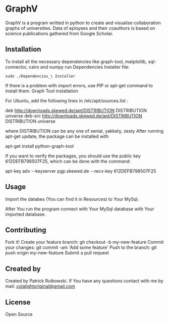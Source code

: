 # GraphV

GraphV is a program writted in python to create and visualise collaboration graphs of universities. Data of eployees and their coauthors is based on science publications gathered from Google Scholar.
## Installation

To install all the necessary dependencies like graph-tool, matplotlib, sql-connector, cairo and numpy run 
Dependencies Installer file:

```sudo ./Dependencies_\ Installer```

If there is a problem with import errors, use PIP or apt-get command to install them.
Graph Tool installation

For Ubuntu, add the following lines in /etc/apt/sources.list :

deb http://downloads.skewed.de/apt/DISTRIBUTION DISTRIBUTION universe
deb-src http://downloads.skewed.de/apt/DISTRIBUTION DISTRIBUTION universe

where DISTRIBUTION can be any one of xenial, yakkety, zesty After running apt-get update, the package can be installed with

apt-get install python-graph-tool

If you want to verify the packages, you should use the public key 612DEFB798507F25, which can be done with the command:

apt-key adv --keyserver pgp.skewed.de --recv-key 612DEFB798507F25

## Usage

Import the databes (You can find it in Resources) to Your MySql.

After You run the program connect with Your MySql database with Your imported database.
## Contributing

Fork it!
Create your feature branch: git checkout -b my-new-feature
Commit your changes: git commit -am 'Add some feature'
Push to the branch: git push origin my-new-feature
Submit a pull request

## Created by

Created by Patrick Rutkowski. If You have any questions contact with me by mail: colalightoriginal@gmail.com
## License

Open Source
